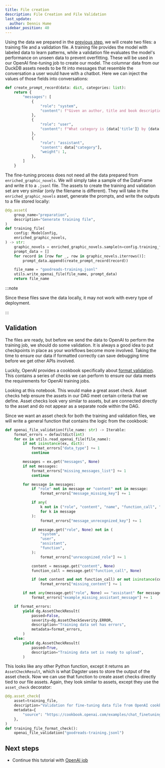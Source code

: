 ```yaml
---
title: File creation
description: File Creation and File Validation
last_update:
  author: Dennis Hume
sidebar_position: 40
---
```


Using the data we prepared in the [previous step](feature-engineering), we will create two files: a training file and a validation file. A training file provides the model with labeled data to learn patterns, while a validation file evaluates the model's performance on unseen data to prevent overfitting. These will be used in our OpenAI fine-tuning job to create our model. The columnar data from our DuckDB assets needs to be fit into messages that resemble the conversation a user would have with a chatbot. Here we can inject the values of those fields into conversations:

```python
def create_prompt_record(data: dict, categories: list):
    return {
        "messages": [
            {
                "role": "system",
                "content": f"Given an author, title and book description, what category is it? Here are the possible categories {", ".join(categories)}",
            },
            {
                "role": "user",
                "content": f"What category is {data['title']} by {data["author"]}? Description: {data["description"]}",
            },
            {
                "role": "assistant",
                "content": data["category"],
                "weight": 1,
            },
        ]
    }
```

The fine-tuning process does not need all the data prepared from `enriched_graphic_novels`. We will simply take a sample of the DataFrame and write it to a `.jsonl` file. The assets to create the training and validation set are very similar (only the filename is different). They will take in the `enriched_graphic_novels` asset, generate the prompts, and write the outputs to a file stored locally:

```python
@dg.asset(
    group_name="preparation",
    description="Generate training file",
)
def training_file(
    config: ModelConfig,
    enriched_graphic_novels,
) -> str:
    graphic_novels = enriched_graphic_novels.sample(n=config.training_file_num)
    prompt_data = []
    for record in [row for _, row in graphic_novels.iterrows()]:
        prompt_data.append(create_prompt_record(record))

    file_name = "goodreads-training.jsonl"
    utils.write_openai_file(file_name, prompt_data)
    return file_name
```

:::note

Since these files save the data locally, it may not work with every type of deployment.

:::

## Validation

The files are ready, but before we send the data to OpenAI to perform the training job, we should do some validation. It is always a good idea to put checkpoints in place as your workflows become more involved. Taking the time to ensure our data if formatted correctly can save debugging time before we get other APIs involved.

Luckily, OpenAI provides a cookbook specifically about [format validation](https://cookbook.openai.com/examples/chat_finetuning_data_prep#format-validation). This contains a series of checks we can perform to ensure our data meets the requirements for OpenAI training jobs.

Looking at this notebook. This would make a great asset check. Asset checks help ensure the assets in our DAG meet certain criteria that we define. Asset checks look very similar to assets, but are connected directly to the asset and do not appear as a separate node within the DAG.

Since we want an asset check for both the training and validation files, we will write a general function that contains the logic from the cookbook:

```python
def openai_file_validation(file_name: str) -> Iterable:
    format_errors = defaultdict(int)
    for ex in utils.read_openai_file(file_name):
        if not isinstance(ex, dict):
            format_errors["data_type"] += 1
            continue

        messages = ex.get("messages", None)
        if not messages:
            format_errors["missing_messages_list"] += 1
            continue

        for message in messages:
            if "role" not in message or "content" not in message:
                format_errors["message_missing_key"] += 1

            if any(
                k not in ("role", "content", "name", "function_call", "weight")
                for k in message
            ):
                format_errors["message_unrecognized_key"] += 1

            if message.get("role", None) not in (
                "system",
                "user",
                "assistant",
                "function",
            ):
                format_errors["unrecognized_role"] += 1

            content = message.get("content", None)
            function_call = message.get("function_call", None)

            if (not content and not function_call) or not isinstance(content, str):
                format_errors["missing_content"] += 1

        if not any(message.get("role", None) == "assistant" for message in messages):
            format_errors["example_missing_assistant_message"] += 1

    if format_errors:
        yield dg.AssetCheckResult(
            passed=False,
            severity=dg.AssetCheckSeverity.ERROR,
            description="Training data set has errors",
            metadata=format_errors,
        )
    else:
        yield dg.AssetCheckResult(
            passed=True,
            description="Training data set is ready to upload",
        )
```

This looks like any other Python function, except it returns an `AssetCheckResult`, which is what Dagster uses to store the output of the asset check. Now we can use that function to create asset checks directly tied to our file assets. Again, they look similar to assets, except they use the `asset_check` decorator:

```python
@dg.asset_check(
    asset=training_file,
    description="Validation for fine-tuning data file from OpenAI cookbook",
    metadata={
        "source": "https://cookbook.openai.com/examples/chat_finetuning_data_prep#format-validation"
    },
)
def training_file_format_check():
    openai_file_validation("goodreads-training.jsonl")
```

## Next steps

- Continue this tutorial with [OpenAI job](open_ai_job)